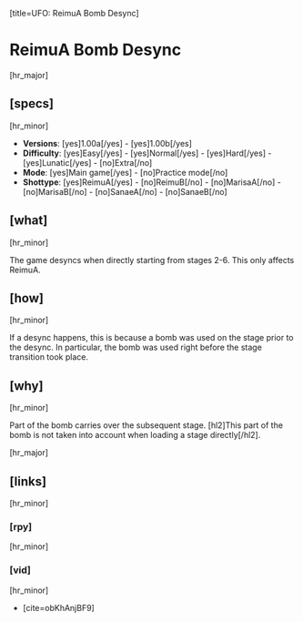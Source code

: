 [title=UFO: ReimuA Bomb Desync]
# ReimuA Bomb Desync

[hr_major] 
## [specs]
[hr_minor]  

* **Versions**: [yes]1.00a[/yes] - [yes]1.00b[/yes] 
* **Difficulty**: [yes]Easy[/yes] - [yes]Normal[/yes] - [yes]Hard[/yes] - [yes]Lunatic[/yes] - [no]Extra[/no]
* **Mode**: [yes]Main game[/yes] - [no]Practice mode[/no]
* **Shottype**: [yes]ReimuA[/yes] - [no]ReimuB[/no] - [no]MarisaA[/no] - [no]MarisaB[/no] - [no]SanaeA[/no] - [no]SanaeB[/no]

## [what]
[hr_minor]

The game desyncs when directly starting from stages 2-6. This only affects ReimuA.

## [how]
[hr_minor]

If a desync happens, this is because a bomb was used on the stage prior to the desync. In particular, the bomb was used right before the stage transition took place.

## [why]
[hr_minor]

Part of the bomb carries over the subsequent stage. [hl2]This part of the bomb is not taken into account when loading a stage directly[/hl2].


[hr_major]
## [links]
[hr_minor]
### [rpy]
[hr_minor]
### [vid]
[hr_minor]

+ [cite=obKhAnjBF9]
